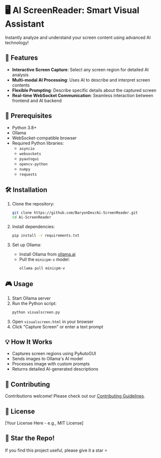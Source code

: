 # 🖥️ AI ScreenReader: Smart Visual Assistant

Instantly analyze and understand your screen content using advanced AI technology!

## 🚀 Features

- **Interactive Screen Capture**: Select any screen region for detailed AI analysis
- **Multi-modal AI Processing**: Uses AI to describe and interpret screen contents
- **Flexible Prompting**: Describe specific details about the captured screen
- **Real-time WebSocket Communication**: Seamless interaction between frontend and AI backend

## 🔧 Prerequisites

- Python 3.8+
- Ollama
- WebSocket-compatible browser
- Required Python libraries:
  - `asyncio`
  - `websockets`
  - `pyautogui`
  - `opencv-python`
  - `numpy`
  - `requests`

## 🛠️ Installation

1. Clone the repository:
   ```bash
   git clone https://github.com/BaryonDev/Ai-ScreenReader.git
   cd Ai-ScreenReader
   ```

2. Install dependencies:
   ```bash
   pip install -r requirements.txt
   ```

3. Set up Ollama:
   - Install Ollama from [ollama.ai](https://ollama.ai)
   - Pull the `minicpm-v` model:
     ```bash
     ollama pull minicpm-v
     ```

## 🎮 Usage

1. Start Ollama server
2. Run the Python script:
   ```bash
   python visualscreen.py
   ```
3. Open `visualscreen.html` in your browser
4. Click "Capture Screen" or enter a text prompt

## 💡 How It Works

- Captures screen regions using PyAutoGUI
- Sends images to Ollama's AI model
- Processes image with custom prompts
- Returns detailed AI-generated descriptions

## 🤝 Contributing

Contributions welcome! Please check out our [Contributing Guidelines](CONTRIBUTING.md).

## 📄 License

[Your License Here - e.g., MIT License]

## 🌟 Star the Repo!

If you find this project useful, please give it a star ⭐
